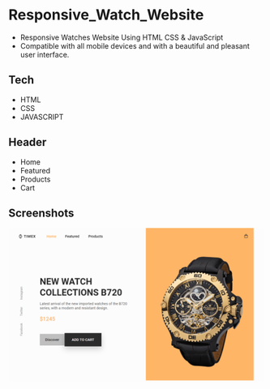 # Responsive_Watch_Website

- Responsive Watches Website Using HTML CSS & JavaScript
- Compatible with all mobile devices and with a beautiful and pleasant user interface.

## Tech

- HTML
- CSS
- JAVASCRIPT

## Header

- Home
- Featured
- Products
- Cart

## Screenshots

![App Screenshot](https://github.com/nverma272/Responsive_Watch_Website/blob/main/watchh.png?raw=true)
